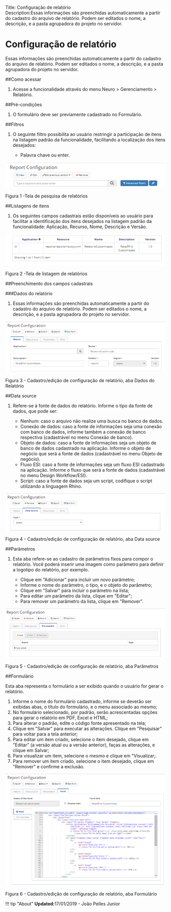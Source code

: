 Title: Configuração de relatório    
Description:Essas informações são preenchidas automaticamente a partir do cadastro do arquivo de relatório. Podem ser editados o nome, a descrição, e a pasta agrupadora do projeto no servidor.   

# Configuração de relatório   

Essas informações são preenchidas automaticamente a partir do cadastro do arquivo de relatório. Podem ser editados o nome, a descrição, e a pasta agrupadora do projeto no servidor.   

##Como acessar 

1. Acesse a funcionalidade através do menu Neuro > Gerenciamento > Relatório.

##Pré-condições

1. O formulário deve ser previamente cadastrado no Formulário. 

##Filtros 

1. O seguinte filtro possibilita ao usuário restringir a participação de itens na listagem padrão da funcionalidade, facilitando a localização dos itens desejados:   

    * Palavra chave ou enter.    

![Screenshot](images/Report-setup-fig01.png)

Figura 1 -Tela de pesquisa de relatórios     

##Listagens de itens

1. Os seguintes campos cadastrais estão disponíveis ao usuário para facilitar a identificação dos itens desejados na listagem padrão da funcionalidade: Aplicação, Recurso, Nome, Descrição e Versão.  

![Screenshot](images/Report-setup-fig02.png)

Figura 2 -Tela de listagem de relatórios    

##Preenchimento dos campos cadastrais  

###Dados do relatório

1. Essas informações são preenchidas automaticamente a partir do cadastro do arquivo de relatório. Podem ser editados o nome, a descrição, e a pasta agrupadora do projeto no servidor.    

![Screenshot](images/Report-setup-fig03.png)

Figura 3 - Cadastro/edição de configuração de relatório, aba Dados do Relatório    

##Data source

1. Refere-se à fonte de dados do relatório. Informe o tipo da fonte de dados, que pode ser:   

    - Nenhum: caso o arquivo não realize uma busca no banco de dados.    
    - Conexão de dados: caso a fonte de informações seja uma conexão com banco de dados, informe também a conexão de banco respectiva       (cadastrável no menu Conexão de banco).   
    - Objeto de dados: caso a fonte de informações seja um objeto de banco de dados cadastrado na aplicação. Informe o objeto de negócio      que será a fonte de dados (cadastrável no menu Objeto de negócio).    
    - Fluxo ESI: caso a fonte de informações seja um fluxo ESI cadastrado na aplicação. Informe o fluxo que será a fonte de dados           (cadastrável no menu Design Workflow/ESI).    
    - Script: caso a fonte de dados seja um script, codifique o script utilizando a linguagem Rhino.    

![Screenshot](images/Report-setup-fig04.png)

Figura 4 - Cadastro/edição de configuração de relatório, aba Data source    

##Parâmetros   

1. Esta aba refere-se ao cadastro de parâmetros fixos para compor o relatório. Você poderá inserir uma imagem como parâmetro para definir a logotipo do relatório, por exemplo.   

    - Clique em "Adicionar" para incluir um novo parâmetro;    
    - Informe o nome do parâmetro, o tipo, e o objeto do parâmetro;   
    - Clique em "Salvar" para incluir o parâmetro na lista;  
    - Para editar um parâmetro da lista, clique em "Editar";   
    - Para remover um parâmetro da lista, clique em "Remover".  

![Screenshot](images/Report-setup-fig05.png)

Figura 5 - Cadastro/edição de configuração de relatório, aba Parâmetros    

##Formulário

Esta aba representa o formulário a ser exibido quando o usuário for gerar o relatório.    

1. Informe o nome do formulário cadastrado, informe se deverão ser exibidas abas, o título do formulário, e o menu associado ao mesmo;    
2. No formulário selecionado, por padrão, serão acrescentadas opções para gerar o relatório em PDF, Excel e HTML;    
3. Para alterar o padrão, edite o código fonte apresentado na tela;  
4. Clique em "Salvar" para executar as alterações. Clique em "Pesquisar" para voltar para a tela anterior;   
5. Para editar um item criado, selecione o item desejado, clique em "Editar" (a versão atual ou a versão anterior), faças as alterações, e clique em Salvar;   
6. Para visualizar um item, selecione o mesmo e clique em "Visualizar;.   
7. Para remover um item criado, selecione o item desejado, clique em "Remover" e confirme a exclusão.    

![Screenshot](images/Report-setup-fig06.png)

Figura 6 - Cadastro/edição de configuração de relatório, aba Formulário  


!!! tip "About"
    <b>Updated:</b>17/01/2019 - João Pelles Junior
